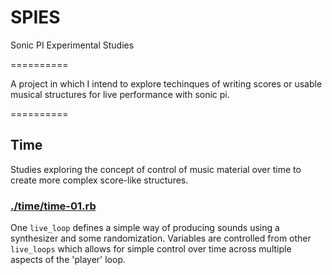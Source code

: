 # SPIES

Sonic PI Experimental Studies

==========

A project in which I intend to explore techinques of writing scores or usable musical structures for live performance with sonic pi. 

==========

## Time 

Studies exploring the concept of control of music material over time to create more complex score-like structures. 

### [./time/time-01.rb](time-01)

One `live_loop` defines a simple way of producing sounds using a synthesizer and some randomization. Variables are controlled from other `live_loops` which allows for simple control over time across multiple aspects of the 'player' loop.